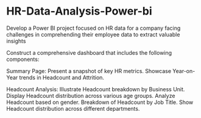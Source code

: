 # HR-Data-Analysis-Power-bi
Develop a Power BI project focused on HR data for a company facing challenges in comprehending their employee data to extract valuable insights

Construct a comprehensive dashboard that includes the following components:

Summary Page:
Present a snapshot of key HR metrics.
Showcase Year-on-Year trends in Headcount and Attrition.

Headcount Analysis:
Illustrate Headcount breakdown by Business Unit.
Display Headcount distribution across various age groups.
Analyze Headcount based on gender.
Breakdown of Headcount by Job Title.
Show Headcount distribution across different departments.


